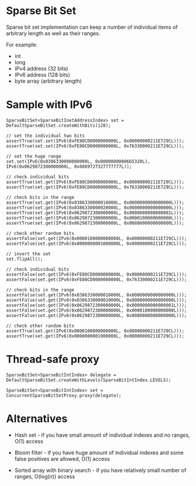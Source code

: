 # Sparse Bit Set

Sparse bit set implementation can keep a number of individual items of arbitrary length 
as well as their ranges.

For example:

* int
* long
* IPv4 address (32 bits)
* IPv6 address (128 bits) 
* byte array (arbitrary length)

# Sample with IPv6

    SparseBitSet<SparseBitInetAddressIndex> set = DefaultSparseBitSet.createWithBits(128);

    // set the individual two bits
    assertTrue(set.set(IPv6(0xFE80CD0000000000L, 0x00000000211E729CL)));
    assertTrue(set.set(IPv6(0xFE80CD0000000000L, 0x76330000211E729CL)));

    // set the huge range
    set.set(IPv6(0x0386330000000000L, 0x0000000000665320L), IPv6(0x0629872300000000L, 0x0089727327777777L));

    // check individual bits
    assertTrue(set.get(IPv6(0xFE80CD0000000000L, 0x00000000211E729CL)));
    assertTrue(set.get(IPv6(0xFE80CD0000000000L, 0x76330000211E729CL)));

    // check bits in the range
    assertTrue(set.get(IPv6(0x0386330000010000L, 0x0000000000000000L)));
    assertTrue(set.get(IPv6(0x0386330000020000L, 0x0000000000000000L)));
    assertTrue(set.get(IPv6(0x0629872300000000L, 0x0000000000000001L)));
    assertTrue(set.get(IPv6(0x0629872300000000L, 0x0000100000000000L)));
    assertTrue(set.get(IPv6(0x0629872300000000L, 0x0080000000000000L)));

    // check other random bits
    assertFalse(set.get(IPv6(0x0000100000000000L, 0x00000000211E729CL)));
    assertFalse(set.get(IPv6(0x0000000001000000L, 0x00000000211E729CL)));

    // invert the set
    set.flipAll();

    // check individual bits
    assertFalse(set.get(IPv6(0xFE80CD0000000000L, 0x00000000211E729CL)));
    assertFalse(set.get(IPv6(0xFE80CD0000000000L, 0x76330000211E729CL)));

    // check bits in the range
    assertFalse(set.get(IPv6(0x0386330000010000L, 0x0000000000000000L)));
    assertFalse(set.get(IPv6(0x0386330000020000L, 0x0000000000000000L)));
    assertFalse(set.get(IPv6(0x0629872300000000L, 0x0000000000000001L)));
    assertFalse(set.get(IPv6(0x0629872300000000L, 0x0000100000000000L)));
    assertFalse(set.get(IPv6(0x0629872300000000L, 0x0080000000000000L)));

    // check other random bits
    assertTrue(set.get(IPv6(0x0000100000000000L, 0x00000000211E729CL)));
    assertTrue(set.get(IPv6(0x0000000001000000L, 0x00000000211E729CL)));

# Thread-safe proxy

    SparseBitSet<SparseBitIntIndex> delegate = DefaultSparseBitSet.createWithLevels(SparseBitIntIndex.LEVELS);

    SparseBitSet<SparseBitIntIndex> set = ConcurrentSparseBitSetProxy.proxy(delegate);

# Alternatives

* Hash set - if you have small amount of individual indexes and no ranges, O(1) access

* Bloom filter - if you have huge amount of individual indexes and some false positives are allowed, O(1) access

* Sorted array with binary search - if you have relatively small number of ranges, O(log(n)) access